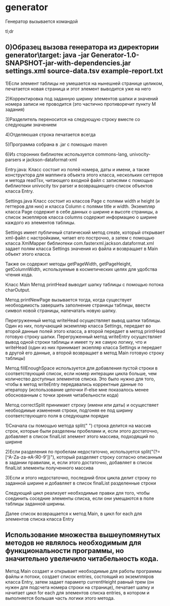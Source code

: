 # generator

Генератор вызывается командой

tl;dr

0)Образец вызова генератора из директории generator\target:
java -jar Generator-1.0-SNAPSHOT-jar-with-dependencies.jar settings.xml source-data.tsv example-report.txt
--
1)Если элемент таблицы не умешается на нынешней странице целиком, печатается новая страница и этот элемент выводится уже на него

2)Корректировка под заданную ширину элементов шапки и значений номера записи не проводится (это частично противоречит пункту М задания)

3)Разделитель переносится на следующую строку вместе со следующим значением

4)Отделяюшая строка печатается всегда

5)Программа собрана в .jar с помощью maven

6)Из сторонних библиотек используется commons-lang, univocity-parsers и jackson-dataformat-xml

 Entry.java:
 Класс состоит из полей номера, даты и имени, а также конструктора для маппинга объекта этого класса, нескольких сеттеров и метода readTsv, читающего входной файл с записями с помощью библиотеки univocity tsv parser и возвращающего список объектов класса Entry.

 Settings.java
 Класс состоит из классов Page с полями width и height (и геттеров для них) и класса Column с полями title и width. Экземпляр класса Page содержит в себе данных о ширине и высоте страницы, а список экзепляров класса columns содержит информацию о ширине каждого из элементов таблицы.

Settings имеет публичный статический метод create, который открывает xml-файл с настройками, читает его построчно, а затем с помощью класса XmlMapper библиотеки com.fasterxml.jackson.dataformat.xml задает полям класса Settings значения из файла и возвращает в Main объект этого класса.

Также он содержит методы getPageWidth, getPageHeight, getColumnWidth, используемые в косметических целях для удобства чтения кода.
 
Класс Main
  Метод printHead выводит шапку таблицы с помощью потока charOutput.
  
Метод printNewPage вызывается тогда, когда существует необходимость завершить заполнение страницы таблицы, ввести символ новой страницы, напечатать новую шапку.
  
  Перегруженный метод writeHead осуществляет вывод шапки таблицы. Один из них, получающий экземпляр класса Settings, передает во второй данные полей этого класса, а второй передает в метод printHead готовую строку шапки.
  Перегруженный метод writeEntry осуществляет вывод одной строки таблицы и имеет ту же самую логику, что и writeHead (один из них принимает экзепляр класса Settings и передает в другой его данные, а второй возвращает в метод Main готовую строку таблицы)
  
  Метод fillEnoughSpace используется для добавления пустой строки в соответствующий список, если номер интерации цикла больше, чем количество доступных элементов списка. Это было нужно для того, чтобы в метод writeEntry передавались корректные данные по итератору (использование цепочки if-else мне показалось менее обоснованным с точки зрения читабельности кода)
  
  Метод correctSplit принимает строку (имени или даты) и осуществяет необходимые изменения строки, подгоняя ее под ширину соответствующего поля в следующем порядке
  
  1)Сначала сы помощью метода split(" ") строка делится на массив строк, которые были разделены пробелами и, если этого достаточно, добавляет в список finalList элемент этого массива, подходящий по ширине
    
  2)Если разделения по пробелам недостаточно, используется split("(?=[^A-Za-zа-яА-Я0-9'])"), который разделяет строку согласно описанным в задании правилам, и, если этого достаточно, добавляет в список finalList элементы полученного массива
  
  3)Если и этого недостаточно, последний блок цикла делит строку по заданной ширине и добавляет в список finalList разделенные строки
  
  Следующий цикл реализует необходимые правки для того, чтобы соединить соседние элементы списка, если они умещаются в поле таблицы заданной ширины.
  
  Далее список возвращается к метод Main, в цикл for each для элементов списка класса Entry

  Использование множества вышеупомянутых методов не являлось необходимым для функциональности программы, но значительно увеличило читабельность кода.
 -- 
  Метод Main создает и открывает необходимые для работы программы файлы и потоки, создает список entries, состоящий из экземпляров класса Entry, затем задает параметр currentHeight равный трем (он нужен для подсчета номера строки на странице), печатает шапку и начитает цикл for each для элементов списка entries, в котором и выполняется большая часть логики этого метода.
  
  

